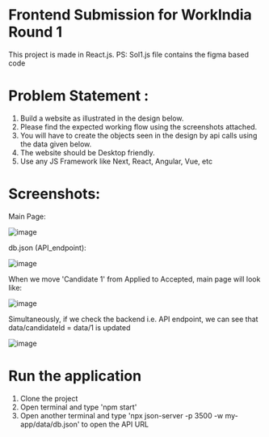 # Frontend Submission for WorkIndia Round 1

This project is made in React.js.
PS: Sol1.js file contains the figma based code

# Problem Statement :
1. Build a website as illustrated in the design below.
2. Please find the expected working flow using the screenshots attached.
3. You will have to create the objects seen in the design by api calls using the data given below.
4. The website should be Desktop friendly.
5. Use any JS Framework like Next, React, Angular, Vue, etc

# Screenshots:

Main Page:

![image](https://github.com/pranatiB/WorkIndia_Frontend/assets/81073850/d386f87e-b328-4f83-a997-562e9a419cd4)

db.json (API_endpoint):

![image](https://github.com/pranatiB/WorkIndia_Frontend/assets/81073850/8df2a5a1-a3e2-4350-b196-0d58aa435c86)

When we move 'Candidate 1' from Applied to Accepted, main page will look like:

![image](https://github.com/pranatiB/WorkIndia_Frontend/assets/81073850/a91cf83a-38a2-4b72-b9a0-7bd8d366255f)

Simultaneously, if we check the backend i.e. API endpoint, we can see that data/candidateId = data/1 is updated

![image](https://github.com/pranatiB/WorkIndia_Frontend/assets/81073850/091ac9b0-d490-494c-8bb1-578810d7757f)


# Run the application

1. Clone the project
2. Open terminal and type 'npm start'
3. Open another terminal and type 'npx json-server -p 3500 -w my-app/data/db.json' to open the API URL


